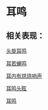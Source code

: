 # 耳鸣

## 相关表现：

[头旋耳鸣](https://zuoye.gmzyh.com/search?key=头旋耳鸣)
[耳若蝉鸣](https://zuoye.gmzyh.com/search?key=耳若蝉鸣)
[耳内有烘烘响声](https://zuoye.gmzyh.com/search?key=耳内有烘烘响声)
[耳鸣头眩](https://zuoye.gmzyh.com/search?key=耳鸣头眩)
[耳鸣](https://zuoye.gmzyh.com/search?key=耳鸣)